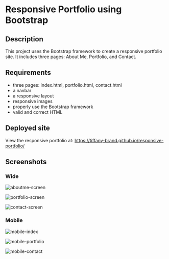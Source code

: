 # Responsive Portfolio using Bootstrap

## Description

This project uses the Bootstrap framework to create a responsive portfolio site. It includes three pages: About Me, Portfolio, and Contact. 

## Requirements

- three pages: index.html, portfolio.html, contact.html
- a navbar
- a responsive layout
- responsive images
- properly use the Bootstrap framework
- valid and correct HTML

## Deployed site

View the responsive portfolio at: https://tiffany-brand.github.io/responsive-portfolio/


## Screenshots

### Wide

![aboutme-screen](https://user-images.githubusercontent.com/16748389/85457200-c33f7500-b56d-11ea-8d8a-9919ee543650.JPG)

![portfolio-screen](https://user-images.githubusercontent.com/16748389/85457220-c9355600-b56d-11ea-83b2-32ca2faee35a.JPG)

![contact-screen](https://user-images.githubusercontent.com/16748389/85457210-c63a6580-b56d-11ea-86c9-04b66cd8ec71.JPG)

### Mobile

![mobile-index](https://user-images.githubusercontent.com/16748389/85801860-c1161b80-b711-11ea-88af-5d70c9b10d1d.JPG)

![mobile-portfolio](https://user-images.githubusercontent.com/16748389/85801728-7d231680-b711-11ea-8054-fee6779cfc23.jpg)

![mobile-contact](https://user-images.githubusercontent.com/16748389/85801866-c4a9a280-b711-11ea-9288-260f436a1afd.JPG)

